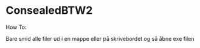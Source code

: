 # ConsealedBTW2

How To:

Bare smid alle filer ud i en mappe eller på skrivebordet og så åbne exe filen

